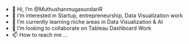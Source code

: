 - 👋 Hi, I’m @MuthushanmugasundariR
- 👀 I’m interested in Startup, entrepreneurship, Data Visualization work
- 🌱 I’m currently learning niche areas in Data Visualization & AI
- 💞️ I’m looking to collaborate on Tableau Dashboard Work
- 📫 How to reach me ...

<!---
MuthushanmugasundariR/MuthushanmugasundariR is a ✨ special ✨ repository because its `README.md` (this file) appears on your GitHub profile.
You can click the Preview link to take a look at your changes.
--->
